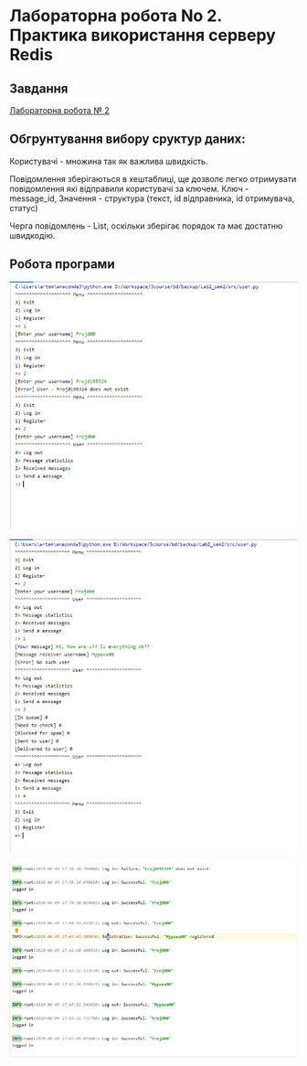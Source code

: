 # Лабораторна робота No 2. Практика використання серверу Redis

## Завдання 
[Лабораторна робота № 2](http://scs.kpi.ua/sites/default/files/lab2_bd2-db2019_2020.pdf)

## Обгрунтування вибору сруктур даних:

Користувачі - множина так як важлива швидкість.

Повідомлення зберігаються в хештаблиці, ще дозволє легко отримувати повідомлення які відправили користувачі за ключем.
Ключ - message_id, Значення - структура (текст, id відправника, id отримувача, статус)

Черга повідомлень - List, оскільки зберігає порядок та має достатню швидкодію.


## Робота програми

![1](img/1.1.png)

![1](img/1.2.png)

![1](./img/3.png)

